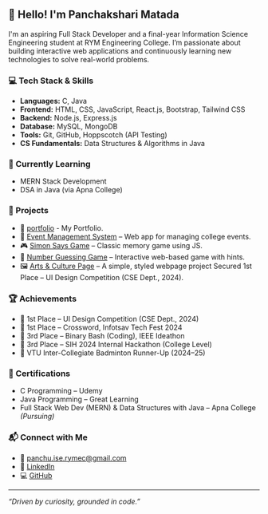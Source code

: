 ## 👋 Hello! I'm Panchakshari Matada

I'm an aspiring Full Stack Developer and a final-year Information Science Engineering student at RYM Engineering College. I’m passionate about building interactive web applications and continuously learning new technologies to solve real-world problems.

### 💻 Tech Stack & Skills
- **Languages:** C, Java
- **Frontend:** HTML, CSS, JavaScript, React.js, Bootstrap, Tailwind CSS
- **Backend:** Node.js, Express.js
- **Database:** MySQL, MongoDB
- **Tools:** Git, GitHub, Hoppscotch (API Testing)
- **CS Fundamentals:** Data Structures & Algorithms in Java

### 🧠 Currently Learning
- MERN Stack Development
- DSA in Java (via Apna College)

### 🚀 Projects
- 🎯 [portfolio](https://panchakshari-matada.github.io/portfolio/) - My Portfolio.
- 🔗 [Event Management System](https://github.com/Panchakshari-matada/event-management) – Web app for managing college events.
- 🎮 [Simon Says Game](https://panchakshari-matada.github.io/simon-says-game/) – Classic memory game using JS.
- 🎯 [Number Guessing Game](https://panchakshari-matada.github.io/number-guessing-game/) – Interactive web-based game with hints.
- 🖼️ [Arts & Culture Page](https://panchakshari-matada.github.io/arts-and-culture/) – A simple, styled webpage project Secured 1st Place – UI Design Competition (CSE Dept., 2024).

### 🏆 Achievements
- 🥇 1st Place – UI Design Competition (CSE Dept., 2024)
- 🥇 1st Place – Crossword, Infotsav Tech Fest 2024
- 🥉 3rd Place – Binary Bash (Coding), IEEE Ideathon
- 🥉 3rd Place – SIH 2024 Internal Hackathon (College Level)
- 🏸 VTU Inter-Collegiate Badminton Runner-Up (2024–25)

### 📜 Certifications
- C Programming – Udemy
- Java Programming – Great Learning
- Full Stack Web Dev (MERN) & Data Structures with Java – Apna College *(Pursuing)*

### 📬 Connect with Me
- 📧 panchu.ise.rymec@gmail.com
- 🔗 [LinkedIn](https://www.linkedin.com/in/panchakshari-matada)
- 💻 [GitHub](https://github.com/Panchakshari-matada)

---

*“Driven by curiosity, grounded in code.”*
